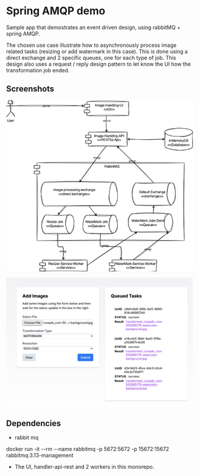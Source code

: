 
# Spring AMQP demo
 
Sample app that demostrates an event driven design, using rabbitMQ + spring AMQP.

The chosen use case illustrate how to asynchronously process image related tasks (resizing or add watermark in this case). This is done using a direct exchange and 2 specific queues, one for each type of job. This design also uses a request / reply design pattern to let know the UI how the transformation job ended.


## Screenshots

![App Screenshot](/image-loader-ui/public/diagram.png)

![App Screenshot](/image-loader-ui/public/ui.png)

## Dependencies

- rabbit mq

docker run -it --rm --name rabbitmq -p 5672:5672 -p 15672:15672 rabbitmq:3.13-management

- The UI, handler-api-rest and 2 workers in this monorepo. 